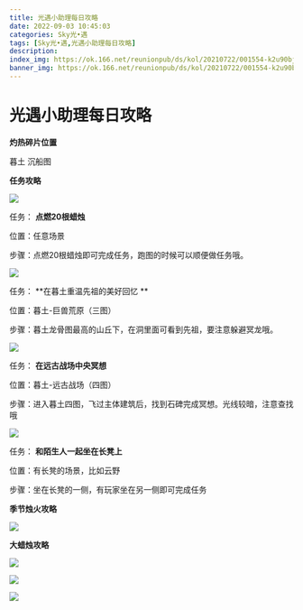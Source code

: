 ```yaml
---
title: 光遇小助理每日攻略
date: 2022-09-03 10:45:03
categories: Sky光•遇
tags: [Sky光•遇,光遇小助理每日攻略]
description: 
index_img: https://ok.166.net/reunionpub/ds/kol/20210722/001554-k2u90bj7ay.png?imageView&thumbnail=600x0&type=jpg
banner_img: https://ok.166.net/reunionpub/ds/kol/20210722/001554-k2u90bj7ay.png?imageView&thumbnail=600x0&type=jpg
---
```

# 光遇小助理每日攻略
**灼热碎片位置**

暮土 沉船图

  

 **任务攻略**

![](https://img.166.net/reunionpub/ds/kol/20220829/001313-rc41oa80ye.png)

任务： **点燃20根蜡烛**

位置：任意场景

步骤：点燃20根蜡烛即可完成任务，跑图的时候可以顺便做任务哦。

![](https://img.166.net/reunionpub/ds/kol/20220903/004902-smfyh7kulq.png)

任务： **在暮土重温先祖的美好回忆  **

位置：暮土-巨兽荒原（三图）

步骤：暮土龙骨图最高的山丘下，在洞里面可看到先祖，要注意躲避冥龙哦。

![](https://img.166.net/reunionpub/ds/kol/20220903/005017-b89h5s41zk.png)

任务： **在远古战场中央冥想**

位置：暮土-远古战场（四图）

步骤：进入暮土四图，飞过主体建筑后，找到石碑完成冥想。光线较暗，注意查找哦

![](https://img.166.net/reunionpub/ds/kol/20220903/004954-lm639ipyzs.png)

任务： **和陌生人一起坐在长凳上**

位置：有长凳的场景，比如云野

步骤：坐在长凳的一侧，有玩家坐在另一侧即可完成任务

 **季节烛火攻略**

![](https://img.166.net/reunionpub/ds/kol/20220903/004608-2ucpgjvwad.png)

  

 **大蜡烛攻略**

![](https://img.166.net/reunionpub/ds/kol/20220903/005354-yustk6gzqw.png)

![](https://img.166.net/reunionpub/ds/kol/20220903/005339-aewcnyi0qr.png)

![](https://img.166.net/reunionpub/ds/kol/20220903/004600-wb1mot9h6q.png)

  

